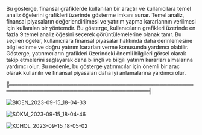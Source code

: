 Bu gösterge, finansal grafiklerde kullanılan bir araçtır ve kullanıcılara temel analiz öğelerini grafikleri üzerinde gösterme imkanı sunar. Temel analiz, finansal piyasaların değerlendirilmesi ve yatırım yapma kararlarının verilmesi için kullanılan bir yöntemdir. Bu gösterge, kullanıcıların grafikleri üzerinde en fazla 9 temel analiz öğesini seçerek görüntülemelerine olanak tanır. Bu seçilen öğeler, kullanıcılara finansal piyasalar hakkında daha derinlemesine bilgi edinme ve doğru yatırım kararları verme konusunda yardımcı olabilir. Gösterge, yatırımcıların grafikleri üzerindeki önemli bilgileri görsel olarak takip etmelerini sağlayarak daha bilinçli ve bilgili yatırım kararları almalarına yardımcı olur. Bu nedenle, bu gösterge yatırımcılar için önemli bir araç olarak kullanılır ve finansal piyasaları daha iyi anlamalarına yardımcı olur.

╠═══════════════════════════════════════════════════════════════════════════════════════╣

![BIOEN_2023-09-15_18-04-33](https://github.com/zentoliyan/Pinescript-Indicator-Financial-On-Charts-TurkishVersion/assets/60288122/3ac05013-c6da-413e-bdf2-5a2c7354fa7f)

![SOKM_2023-09-15_18-04-46](https://github.com/zentoliyan/Pinescript-Indicator-Financial-On-Charts-TurkishVersion/assets/60288122/d4fde0f0-d481-490c-b54c-ab692c2e6375)

![KCHOL_2023-09-15_18-05-02](https://github.com/zentoliyan/Pinescript-Indicator-Financial-On-Charts-TurkishVersion/assets/60288122/b1e8ce48-bdd9-4d11-b3b8-8336973d5744)
